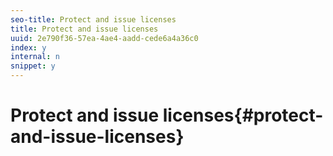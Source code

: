 ```yaml
---
seo-title: Protect and issue licenses
title: Protect and issue licenses
uuid: 2e790f36-57ea-4ae4-aadd-cede6a4a36c0
index: y
internal: n
snippet: y
---
```


# Protect and issue licenses{#protect-and-issue-licenses}

